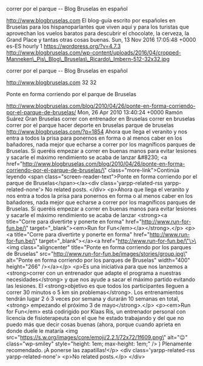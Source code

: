 correr por el parque -- Blog Bruselas en español

http://www.blogbruselas.com El blog-guía escrito por españoles en
Bruselas para los hispanoparlantes que viven aquí y para los turistas
que aprovechan los vuelos baratos para descubrir el chocolate, la
cerveza, la Grand Place y tantas otras cosas buenas. Sun, 13 Nov 2016
17:05:48 +0000 es-ES hourly 1 https://wordpress.org/?v=4.7.3
http://www.blogbruselas.com/wp-content/uploads/2016/04/cropped-Manneken\_Pis\_Blog\_Bruselas\_Ricardo\_Imbern-512-32x32.jpg

correr por el parque -- Blog Bruselas en español

http://www.blogbruselas.com 32 32

Ponte en forma corriendo por el parque de Bruselas

http://www.blogbruselas.com/blog/2010/04/26/ponte-en-forma-corriendo-por-el-parque-de-bruselas/
Mon, 26 Apr 2010 13:40:24 +0000 Ramón Suárez Gran Bruselas correr con
entrenador en Bruselas correr en bruselas correr por el parque hacer
deporte en bruselas parque de bruselas
http://www.blogbruselas.com/?p=1854 Ahora que llega el veranito y nos
entra a todos la prisa para ponernos en forma o al menos caber en los
bañadores, nada mejor que echarse a correr por los magníficos parques de
Bruselas. Si queréis empezar a correr en buenas manos para evitar
lesiones y sacarle el máximo rendimiento se acaba de lanzar &\#8230; \<a
href=\"http://www.blogbruselas.com/blog/2010/04/26/ponte-en-forma-corriendo-por-el-parque-de-bruselas/\"
class=\"more-link\"\>Continúa leyendo \<span
class=\"screen-reader-text\"\>Ponte en forma corriendo por el parque de
Bruselas\</span\>\</a\>\<div class=\'yarpp-related-rss
yarpp-related-none\'\> No related posts. \</div\> \<p\>Ahora que llega
el veranito y nos entra a todos la prisa para ponernos en forma o al
menos caber en los bañadores, nada mejor que echarse a correr por los
magníficos parques de Bruselas. Si queréis empezar a correr en buenas
manos para evitar lesiones y sacarle el máximo rendimiento se acaba de
lanzar \<strong\>\<a title=\"Corre para divertirte y ponerte en forma\"
href=\"http://www.run-for-fun.be/\" target=\"\_blank\"\>\<em\>Run for
Fun\</em\>\</a\>\</strong\>.\</p\> \<p\>\<a title=\"Corre para
divertirte y ponerte en forma\" href=\"http://www.run-for-fun.be/\"
target=\"\_blank\"\>\</a\>\<a href=\"http://www.run-for-fun.be/\"\>\<img
class=\"aligncenter\" title=\"Ponte en forma corriendo por los parques
de Bruselas\" src=\"http://www.run-for-fun.be/images/stories/group.jpg\"
alt=\"Ponte en forma corriendo por los parques de Bruselas\"
width=\"400\" height=\"266\" /\>\</a\>\</p\> \<p\>Es una iniciativa para
que nos lanzemos a \<strong\>correr con un entrenador que adapte el
programa a nuestras necesidades\</strong\> y que nos ayude a sacar el
máximo partido evitando las lesiones. El \<strong\>objetivo es que todos
los participantes lleguen a correr 30 minutos o 5 km sin
problemas\</strong\>. Los entrenamientos tendrán lugar 2 ó 3 veces por
semana y durarán 10 semanas en total,\<strong\> empezando el próximo 3
de mayo\</strong\>.\</p\> \<p\>\<em\>Run for Fun\</em\> está codirigido
por Klaas Ris, un entrenador personal con licencia de fisioterapeuta con
el que he estado trabajando y del que no puedo más que decir cosas
buenas (ahora, porque cuando aprieta en donde duele le mataría \<img
src=\"https://s.w.org/images/core/emoji/2.2.1/72x72/1f609.png\"
alt=\"😉\" class=\"wp-smiley\" style=\"height: 1em; max-height: 1em;\"
/\> ) Plenamente recomendado. ¡A ponerse las zapatillas!\</p\> \<div
class=\'yarpp-related-rss yarpp-related-none\'\> \<p\>No related
posts.\</p\> \</div\>
